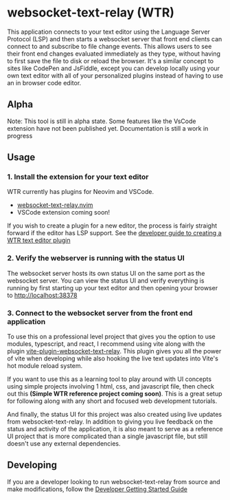 # websocket-text-relay (WTR)

This application connects to your text editor using the Language Server Protocol (LSP) and then starts a websocket
server that front end clients can connect to and subscribe to file change events. This allows users to see their
front end changes evaluated immediately as they type, without having to first save the file to disk or reload the browser.
It's a similar concept to sites like CodePen and JsFiddle, except you can develop locally using your own text editor with all
of your personalized plugins instead of having to use an in browser code editor.

## Alpha

Note: This tool is still in alpha state. Some features like the VsCode extension have not been published yet. Documentation is still a work in progress

## Usage

### 1. Install the extension for your text editor

WTR currently has plugins for Neovim and VSCode.
 - [websocket-text-relay.nvim](https://github.com/niels4/websocket-text-relay.nvim)
 - VSCode extension coming soon!

If you wish to create a plugin for a new editor, the process is fairly straight forward if the editor has
LSP support. See the [developer guide to creating a WTR text editor plugin](./docs/creating-text-editor-plugin.md)

### 2. Verify the webserver is running with the status UI

The websocket server hosts its own status UI on the same port as the websocket server. You can view
the status UI and verify everything is running by first starting up your text editor and then opening your browser to [http://localhost:38378](http://localhost:38378)

### 3. Connect to the websocket server from the front end application

To use this on a professional level project that gives you the option to use modules, typescript, and react, I recommend using vite along with
the plugin [vite-plugin-websocket-text-relay](https://github.com/niels4/vite-plugin-websocket-text-relay). This plugin gives you all the power of vite when developing while also hooking
the live text updates into Vite's hot module reload system.

If you want to use this as a learning tool to play around with UI concepts using simple projects involving 1 html, css, and javascript file,
then check out this **(Simple WTR reference project coming soon)**. This is a great setup for following along with any short and focused web development tutorials.

And finally, the status UI for this project was also created using live updates from websocket-text-relay.
In addition to giving you live feedback on the status and activity of the application, it is also meant to serve as a
reference UI project that is more complicated than a single javascript file, but still doesn't use any external dependencies.

## Developing

If you are a developer looking to run websocket-text-relay from source and make modifications, follow the [Developer Getting Started Guide](./docs/dev-getting-started.md)

